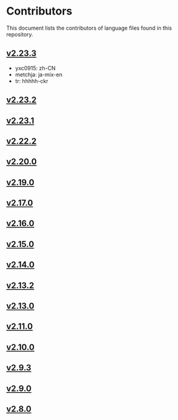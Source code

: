 # Contributors

This document lists the contributors of language files found in this repository.

## [v2.23.3](https://github.com/Shopkeepers/Language-Files/blob/v2.23.3/CONTRIBUTORS.md)

* yxc0915: zh-CN
* metchja: ja-mix-en
* tr: hhhhh-ckr

## [v2.23.2](https://github.com/Shopkeepers/Language-Files/blob/v2.23.2/CONTRIBUTORS.md)

## [v2.23.1](https://github.com/Shopkeepers/Language-Files/blob/v2.23.1/CONTRIBUTORS.md)

## [v2.22.2](https://github.com/Shopkeepers/Language-Files/blob/v2.22.2/CONTRIBUTORS.md)

## [v2.20.0](https://github.com/Shopkeepers/Language-Files/blob/v2.20.0/CONTRIBUTORS.md)

## [v2.19.0](https://github.com/Shopkeepers/Language-Files/blob/v2.19.0/CONTRIBUTORS.md)

## [v2.17.0](https://github.com/Shopkeepers/Language-Files/blob/v2.17.0/CONTRIBUTORS.md)

## [v2.16.0](https://github.com/Shopkeepers/Language-Files/blob/v2.16.0/CONTRIBUTORS.md)

## [v2.15.0](https://github.com/Shopkeepers/Language-Files/blob/v2.15.0/AUTHORS.md)

## [v2.14.0](https://github.com/Shopkeepers/Language-Files/blob/v2.14.0/AUTHORS.md)

## [v2.13.2](https://github.com/Shopkeepers/Language-Files/blob/v2.13.2/AUTHORS.md)

## [v2.13.0](https://github.com/Shopkeepers/Language-Files/blob/v2.13.0/AUTHORS.md)

## [v2.11.0](https://github.com/Shopkeepers/Language-Files/blob/v2.11.0/AUTHORS.md)

## [v2.10.0](https://github.com/Shopkeepers/Language-Files/blob/v2.10.0/AUTHORS.md)

## [v2.9.3](https://github.com/Shopkeepers/Language-Files/blob/v2.9.3/AUTHORS.md)

## [v2.9.0](https://github.com/Shopkeepers/Language-Files/blob/v2.9.0/AUTHORS.md)

## [v2.8.0](https://github.com/Shopkeepers/Language-Files/blob/v2.8.0/AUTHORS.md)
